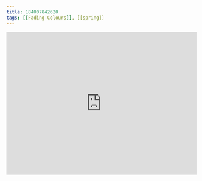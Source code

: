 ```yaml
---
title: 184007842620
tags: [[Fading Colours]], [[spring]]
---
```

<iframe allow="accelerometer; autoplay; clipboard-write; encrypted-media; gyroscope; picture-in-picture" allowfullscreen="" frameborder="0" height="375" id="youtube_iframe" src="https://www.youtube.com/embed/V4SJCCuazgs?feature=oembed&amp;enablejsapi=1&amp;origin=https://safe.txmblr.com&amp;wmode=opaque" width="500"></iframe>